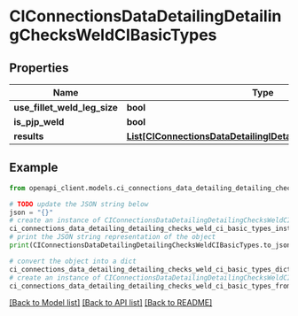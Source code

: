 # CIConnectionsDataDetailingDetailingChecksWeldCIBasicTypes


## Properties

Name | Type | Description | Notes
------------ | ------------- | ------------- | -------------
**use_fillet_weld_leg_size** | **bool** |  | [optional] 
**is_pjp_weld** | **bool** |  | [optional] 
**results** | [**List[CIConnectionsDataDetailingIDetailingCheckCIBasicTypes]**](CIConnectionsDataDetailingIDetailingCheckCIBasicTypes.md) |  | [optional] 

## Example

```python
from openapi_client.models.ci_connections_data_detailing_detailing_checks_weld_ci_basic_types import CIConnectionsDataDetailingDetailingChecksWeldCIBasicTypes

# TODO update the JSON string below
json = "{}"
# create an instance of CIConnectionsDataDetailingDetailingChecksWeldCIBasicTypes from a JSON string
ci_connections_data_detailing_detailing_checks_weld_ci_basic_types_instance = CIConnectionsDataDetailingDetailingChecksWeldCIBasicTypes.from_json(json)
# print the JSON string representation of the object
print(CIConnectionsDataDetailingDetailingChecksWeldCIBasicTypes.to_json())

# convert the object into a dict
ci_connections_data_detailing_detailing_checks_weld_ci_basic_types_dict = ci_connections_data_detailing_detailing_checks_weld_ci_basic_types_instance.to_dict()
# create an instance of CIConnectionsDataDetailingDetailingChecksWeldCIBasicTypes from a dict
ci_connections_data_detailing_detailing_checks_weld_ci_basic_types_from_dict = CIConnectionsDataDetailingDetailingChecksWeldCIBasicTypes.from_dict(ci_connections_data_detailing_detailing_checks_weld_ci_basic_types_dict)
```
[[Back to Model list]](../README.md#documentation-for-models) [[Back to API list]](../README.md#documentation-for-api-endpoints) [[Back to README]](../README.md)


